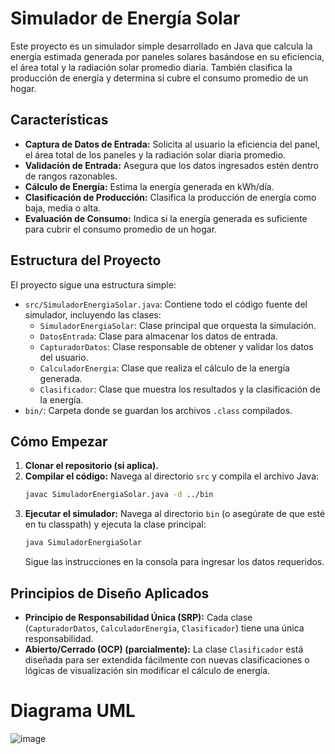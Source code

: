 # Simulador de Energía Solar

Este proyecto es un simulador simple desarrollado en Java que calcula la energía estimada generada por paneles solares basándose en su eficiencia, el área total y la radiación solar promedio diaria. También clasifica la producción de energía y determina si cubre el consumo promedio de un hogar.

## Características

- **Captura de Datos de Entrada:** Solicita al usuario la eficiencia del panel, el área total de los paneles y la radiación solar diaria promedio.
- **Validación de Entrada:** Asegura que los datos ingresados estén dentro de rangos razonables.
- **Cálculo de Energía:** Estima la energía generada en kWh/día.
- **Clasificación de Producción:** Clasifica la producción de energía como baja, media o alta.
- **Evaluación de Consumo:** Indica si la energía generada es suficiente para cubrir el consumo promedio de un hogar.

## Estructura del Proyecto

El proyecto sigue una estructura simple:

- `src/SimuladorEnergiaSolar.java`: Contiene todo el código fuente del simulador, incluyendo las clases:
    - `SimuladorEnergiaSolar`: Clase principal que orquesta la simulación.
    - `DatosEntrada`: Clase para almacenar los datos de entrada.
    - `CapturadorDatos`: Clase responsable de obtener y validar los datos del usuario.
    - `CalculadorEnergia`: Clase que realiza el cálculo de la energía generada.
    - `Clasificador`: Clase que muestra los resultados y la clasificación de la energía.
- `bin/`: Carpeta donde se guardan los archivos `.class` compilados.

## Cómo Empezar

1.  **Clonar el repositorio (si aplica).**
2.  **Compilar el código:**
    Navega al directorio `src` y compila el archivo Java:
    ```bash
    javac SimuladorEnergiaSolar.java -d ../bin
    ```
3.  **Ejecutar el simulador:**
    Navega al directorio `bin` (o asegúrate de que esté en tu classpath) y ejecuta la clase principal:
    ```bash
    java SimuladorEnergiaSolar
    ```
    Sigue las instrucciones en la consola para ingresar los datos requeridos.

## Principios de Diseño Aplicados

- **Principio de Responsabilidad Única (SRP):** Cada clase (`CapturadorDatos`, `CalculadorEnergia`, `Clasificador`) tiene una única responsabilidad.
- **Abierto/Cerrado (OCP) (parcialmente):** La clase `Clasificador` está diseñada para ser extendida fácilmente con nuevas clasificaciones o lógicas de visualización sin modificar el cálculo de energía.

# Diagrama UML

![image](https://github.com/user-attachments/assets/71d924f7-bc74-4b8c-add1-3be25ee8c383)


